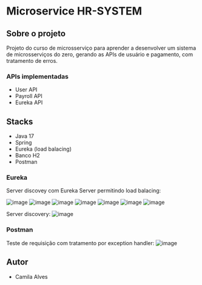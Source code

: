 # Microservice HR-SYSTEM

## Sobre o projeto
Projeto do curso de microsserviço para aprender a desenvolver um sistema de microsserviços do zero, gerando as APIs de usuário e pagamento, com tratamento de erros.

### APIs implementadas
* User API
* Payroll API
* Eureka API

## Stacks
* Java 17
* Spring
* Eureka (load balacing)
* Banco H2
* Postman

### Eureka
Server discovey com Eureka Server permitindo load balacing:

![image](https://github.com/user-attachments/assets/fab157ff-063b-48b3-a097-374802dcffa4)
![image](https://github.com/user-attachments/assets/b3aadead-67cf-4e39-a78a-9f7cb005884c)
![image](https://github.com/user-attachments/assets/55640dde-a11e-44f9-bb3c-ecb16637fd20)
![image](https://github.com/user-attachments/assets/802e90aa-bea5-41cd-b946-9f2838a2ab0a)
![image](https://github.com/user-attachments/assets/28aaf1e1-76e7-4c6b-b7ac-b60f65ffac3b)
![image](https://github.com/user-attachments/assets/66d01c53-509c-4165-8598-b009e90febf0)
![image](https://github.com/user-attachments/assets/12f966ab-f1e0-42d2-bef9-272be36e7a58)





Server discovery:
![image](https://github.com/user-attachments/assets/f9c833a7-cc96-412d-a0af-1dd34b857e9b)


### Postman
Teste de requisição com tratamento por exception handler:
![image](https://github.com/user-attachments/assets/6d6fbae4-2be5-4aae-a281-10e2d66cc6ca)


## Autor
* Camila Alves
